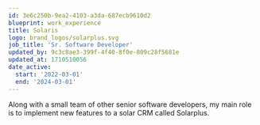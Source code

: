 ```yaml
---
id: 3e6c250b-9ea2-4103-a3da-687ecb9610d2
blueprint: work_experience
title: Solaris
logo: brand_logos/solarplus.svg
job_title: 'Sr. Software Developer'
updated_by: 9c3c8ae3-399f-4f40-8f0e-809c28f5681e
updated_at: 1710510056
date_active:
  start: '2022-03-01'
  end: '2024-03-01'
---
```

Along with a small team of other senior software developers, my main role is to implement new features to a solar CRM called Solarplus.